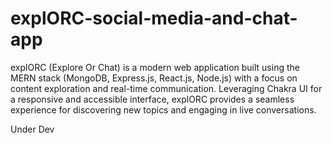 # explORC-social-media-and-chat-app

explORC (Explore Or Chat) is a modern web application built using the MERN stack (MongoDB, Express.js, React.js, Node.js) with a focus on content exploration and real-time communication. Leveraging Chakra UI for a responsive and accessible interface, explORC provides a seamless experience for discovering new topics and engaging in live conversations.

Under Dev
